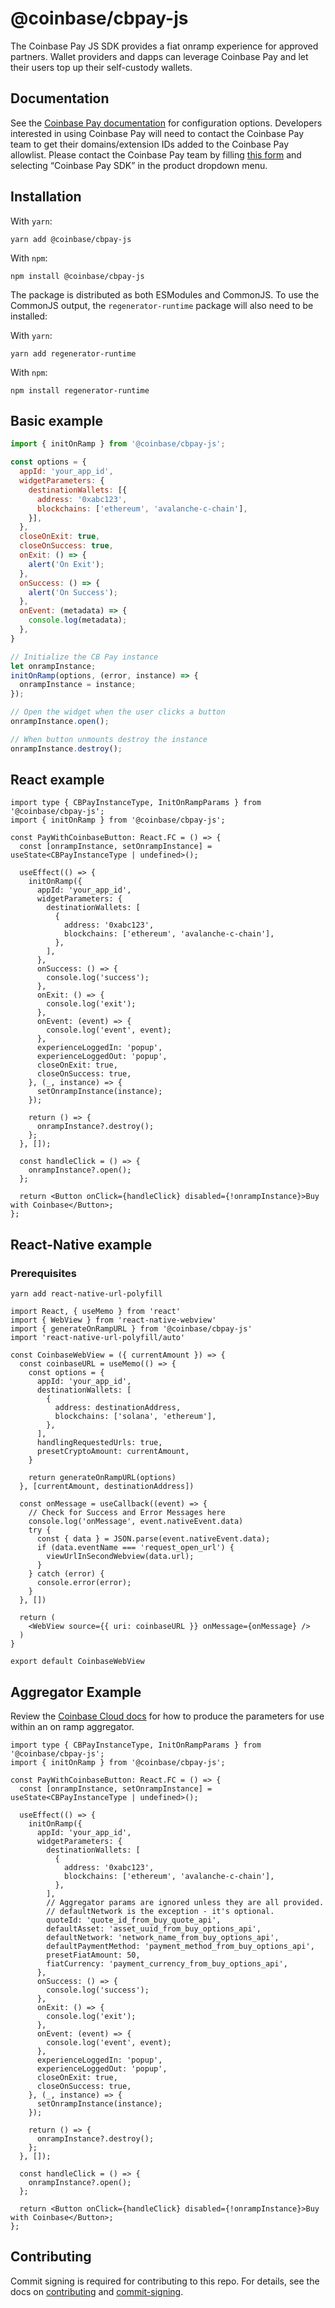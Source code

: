 # @coinbase/cbpay-js

The Coinbase Pay JS SDK provides a fiat onramp experience for approved partners. Wallet providers and dapps can leverage Coinbase Pay and let their users top up their self-custody wallets.

## Documentation

See the [Coinbase Pay documentation](https://docs.cloud.coinbase.com/pay-sdk) for configuration options. Developers interested in using Coinbase Pay will need to contact the Coinbase Pay team to get their domains/extension IDs added to the Coinbase Pay allowlist. Please contact the Coinbase Pay team by filling [this form](https://www.coinbase.com/cloud/cloud-interest) and selecting “Coinbase Pay SDK” in the product dropdown menu.

## Installation

With `yarn`:

```shell
yarn add @coinbase/cbpay-js
```

With `npm`:

```shell
npm install @coinbase/cbpay-js
```

The package is distributed as both ESModules and CommonJS. To use the CommonJS output, the `regenerator-runtime` package will also need to be installed:

With `yarn`:

```shell
yarn add regenerator-runtime
```

With `npm`:

```shell
npm install regenerator-runtime
```

## Basic example

```jsx
import { initOnRamp } from '@coinbase/cbpay-js';

const options = {
  appId: 'your_app_id',
  widgetParameters: {
    destinationWallets: [{
      address: '0xabc123',
      blockchains: ['ethereum', 'avalanche-c-chain'],
    }],
  },
  closeOnExit: true,
  closeOnSuccess: true,
  onExit: () => {
    alert('On Exit');
  },
  onSuccess: () => {
    alert('On Success');
  },
  onEvent: (metadata) => {
    console.log(metadata);
  },
}

// Initialize the CB Pay instance
let onrampInstance;
initOnRamp(options, (error, instance) => {
  onrampInstance = instance;
});

// Open the widget when the user clicks a button
onrampInstance.open();

// When button unmounts destroy the instance
onrampInstance.destroy();
```

## React example

```tsx
import type { CBPayInstanceType, InitOnRampParams } from '@coinbase/cbpay-js';
import { initOnRamp } from '@coinbase/cbpay-js';

const PayWithCoinbaseButton: React.FC = () => {
  const [onrampInstance, setOnrampInstance] = useState<CBPayInstanceType | undefined>();

  useEffect(() => {
    initOnRamp({
      appId: 'your_app_id',
      widgetParameters: {
        destinationWallets: [
          {
            address: '0xabc123',
            blockchains: ['ethereum', 'avalanche-c-chain'],
          },
        ],
      },
      onSuccess: () => {
        console.log('success');
      },
      onExit: () => {
        console.log('exit');
      },
      onEvent: (event) => {
        console.log('event', event);
      },
      experienceLoggedIn: 'popup',
      experienceLoggedOut: 'popup',
      closeOnExit: true,
      closeOnSuccess: true,
    }, (_, instance) => {
      setOnrampInstance(instance);
    });

    return () => {
      onrampInstance?.destroy();
    };
  }, []);

  const handleClick = () => {
    onrampInstance?.open();
  };

  return <Button onClick={handleClick} disabled={!onrampInstance}>Buy with Coinbase</Button>;
};
```

## React-Native example

### Prerequisites

``` 
yarn add react-native-url-polyfill
```

```tsx
import React, { useMemo } from 'react'
import { WebView } from 'react-native-webview'
import { generateOnRampURL } from '@coinbase/cbpay-js'
import 'react-native-url-polyfill/auto'

const CoinbaseWebView = ({ currentAmount }) => {
  const coinbaseURL = useMemo(() => {
    const options = {
      appId: 'your_app_id',
      destinationWallets: [
        {
          address: destinationAddress,
          blockchains: ['solana', 'ethereum'],
        },
      ],
      handlingRequestedUrls: true,
      presetCryptoAmount: currentAmount,
    }

    return generateOnRampURL(options)
  }, [currentAmount, destinationAddress])

  const onMessage = useCallback((event) => {
    // Check for Success and Error Messages here
    console.log('onMessage', event.nativeEvent.data)
    try {
      const { data } = JSON.parse(event.nativeEvent.data);
      if (data.eventName === 'request_open_url') {
        viewUrlInSecondWebview(data.url);
      }
    } catch (error) {
      console.error(error);
    }
  }, [])

  return (
    <WebView source={{ uri: coinbaseURL }} onMessage={onMessage} />
  )
}

export default CoinbaseWebView
```

## Aggregator Example
Review the [Coinbase Cloud docs](https://docs.cloud.coinbase.com/pay-sdk/) for how to produce the parameters for use within an on ramp aggregator.
```tsx
import type { CBPayInstanceType, InitOnRampParams } from '@coinbase/cbpay-js';
import { initOnRamp } from '@coinbase/cbpay-js';

const PayWithCoinbaseButton: React.FC = () => {
  const [onrampInstance, setOnrampInstance] = useState<CBPayInstanceType | undefined>();

  useEffect(() => {
    initOnRamp({
      appId: 'your_app_id',
      widgetParameters: {
        destinationWallets: [
          {
            address: '0xabc123',
            blockchains: ['ethereum', 'avalanche-c-chain'],
          },
        ],
        // Aggregator params are ignored unless they are all provided.
        // defaultNetwork is the exception - it's optional.
        quoteId: 'quote_id_from_buy_quote_api',
        defaultAsset: 'asset_uuid_from_buy_options_api',
        defaultNetwork: 'network_name_from_buy_options_api',
        defaultPaymentMethod: 'payment_method_from_buy_options_api',
        presetFiatAmount: 50,
        fiatCurrency: 'payment_currency_from_buy_options_api',
      },
      onSuccess: () => {
        console.log('success');
      },
      onExit: () => {
        console.log('exit');
      },
      onEvent: (event) => {
        console.log('event', event);
      },
      experienceLoggedIn: 'popup',
      experienceLoggedOut: 'popup',
      closeOnExit: true,
      closeOnSuccess: true,
    }, (_, instance) => {
      setOnrampInstance(instance);
    });

    return () => {
      onrampInstance?.destroy();
    };
  }, []);

  const handleClick = () => {
    onrampInstance?.open();
  };

  return <Button onClick={handleClick} disabled={!onrampInstance}>Buy with Coinbase</Button>;
};
```


## Contributing

Commit signing is required for contributing to this repo. For details, see the docs on [contributing](./CONTRIBUTING.md) and [commit-signing](./docs/commit-signing.md).
